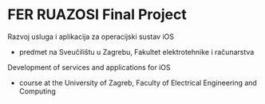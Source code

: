 # FER RUAZOSI Final Project
Razvoj usluga i aplikacija za operacijski sustav iOS
- predmet na Sveučilištu u Zagrebu, Fakultet elektrotehnike i računarstva

Development of services and applications for iOS
- course at the University of Zagreb, Faculty of Electrical Engineering and Computing

